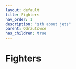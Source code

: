 ```yaml
---
layout: default
title: Fighters
nav_order: 1
description: "sth about jets"
parent: Odrzutowce
has_children: true
---
```


# Fighters